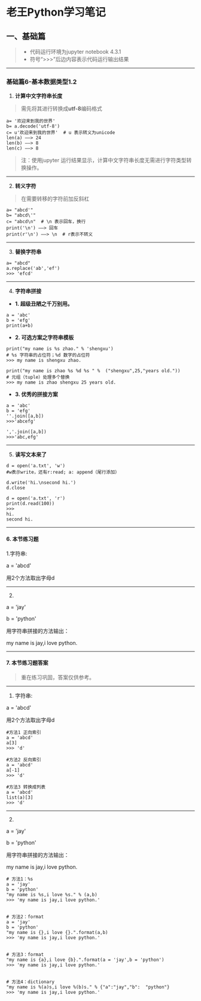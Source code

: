 # 老王Python学习笔记
## 一、基础篇

> - 代码运行环境为jupyter notebook 4.3.1
> - 符号“>>>”后边内容表示代码运行输出结果

---

### 基础篇6-基本数据类型1.2

1. **计算中文字符串长度**
> 需先将其进行转换成**utf-8**编码格式

```
a= '欢迎来到我的世界'
b= a.decode('utf-8')
c= u'欢迎来到我的世界'  # u 表示转义为unicode
len(a) ——> 24
len(b) ——> 8
len(c) ——> 8
```
> 注：使用jupyter  运行结果显示，计算中文字符串长度无需进行字符类型转换操作。

---

2. **转义字符**
> 在需要转移的字符前加反斜杠

```
a= "abcd'"
b= "abcd\'"
c= "abcd\n"  # \n 表示回车，换行
print('\n') ——> 回车
print(r'\n') ——> \n  # r表示不转义
```
---

3. **替换字符串**

```
a= "abcd"
a.replace('ab','ef')
>>> 'efcd'
```
---

4. **字符串拼接**


- **1. 超级丑陋之千万别用。**

```
a = 'abc'
b = 'efg'
print(a+b)
```

- **2. 可选方案之字符串模板**
```
print("my name is %s zhao." % 'shengxu')  
# %s 字符串的占位符；%d 数字的占位符
>>> my name is shengxu zhao.

print("my name is zhao %s %d %s " %  ("shengxu",25,"years old."))  
# 元组（tuple）处理多个替换
>>> my name is zhao shengxu 25 years old. 
```
- **3. 优秀的拼接方案**

```
a = 'abc'
b = 'efg'
''.join([a,b])
>>>'abcefg'

','.join([a,b])
>>>'abc,efg'
```
---

5. **读写文本来了**
```
d = open('a.txt', 'w') 
#w表示write，还有r:read; a: append（尾行添加）

d.write('hi.\nsecond hi.')
d.close

d = open('a.txt', 'r') 
print(d.read(100))
>>>
hi.
second hi.
```
---

#### 6. 本节练习题

1.字符串:

a = 'abcd'

用2个方法取出字母d

---

2.
a = 'jay'

b = 'python'

用字符串拼接的方法输出：

my name is jay,i love python.

---

#### 7. 本节练习题答案

> 重在练习巩固，答案仅供参考。

---

1. 字符串:

a = 'abcd'

用2个方法取出字母d

```
#方法1 正向索引
a = 'abcd'
a[3]
>>> 'd'

#方法2 反向索引
a = 'abcd'
a[-1]
>>> 'd'

#方法3 转换成列表
a = 'abcd'
list(a)[3]
>>> 'd'
```
---

2. 
a = 'jay'

b = 'python'

用字符串拼接的方法输出：

my name is jay,i love python.

```
# 方法1：%s
a = 'jay'
b = 'python'
"my name is %s,i love %s." % (a,b)
>>> 'my name is jay,i love python.'


# 方法2：format
a = 'jay'
b = 'python'
"my name is {},i love {}.".format(a,b)
>>> 'my name is jay,i love python.'


# 方法3：format
"my name is {a},i love {b}.".format(a = 'jay',b = 'python')
>>> 'my name is jay,i love python.'


# 方法4：dictionary
"my name is %(a)s,i love %(b)s." % {"a":"jay","b":  "python"}
>>> 'my name is jay,i love python.'

```
